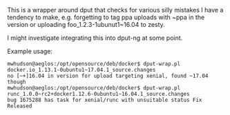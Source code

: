 This is a wrapper around dput that checks for various silly mistakes I
have a tendency to make, e.g. forgetting to tag ppa uploads with \~ppa
in the version or uploading foo_1.2.3-1ubunut1\~16.04 to zesty.

I might investigate integrating this into dput-ng at some point.

Example usage:

```
mwhudson@aeglos:/opt/opensource/deb/docker$ dput-wrap.pl docker.io_1.13.1-0ubuntu1~17.04.1_source.changes
no [~+]16.04 in version for upload targeting xenial, found ~17.04 though
mwhudson@aeglos:/opt/opensource/deb/docker$ dput-wrap.pl runc_1.0.0~rc2+docker1.12.6-0ubuntu1~16.04.1_source.changes
bug 1675288 has task for xenial/runc with unsuitable status Fix Released
```
